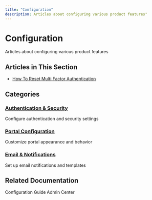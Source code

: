 ```yaml
---
title: "Configuration"
description: Articles about configuring various product features"
---
```


# Configuration

Articles about configuring various product features

## Articles in This Section

- [How To Reset Multi Factor Authentication](./how-to-reset-multi-factor-authentication)

## Categories

### [Authentication & Security](./authentication/)
Configure authentication and security settings

### [Portal Configuration](./portal/)
Customize portal appearance and behavior

### [Email & Notifications](./notifications/)
Set up email notifications and templates

## Related Documentation

Configuration Guide
Admin Center
